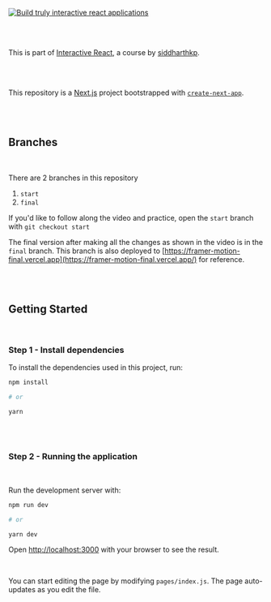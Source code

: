 
[![Build truly interactive react applications](https://interactive-react.com/meta-image.png)](https://interactive-react.com)


<br/><br/>

This is part of [Interactive React](https://interactive-react.com), a course by [siddharthkp](https://github.com/siddharthkp).

<br/><br/>

This repository is a [Next.js](https://nextjs.org/) project bootstrapped with [`create-next-app`](https://github.com/vercel/next.js/tree/canary/packages/create-next-app).

<br/><br/>

## Branches

<br/>


There are 2 branches in this repository

1. `start`
2. `final`

If you'd like to follow along the video and practice, open the `start` branch with `git checkout start`

The final version after making all the changes as shown in the video is in the `final` branch. This branch is also deployed to [https://framer-motion-final.vercel.app](https://framer-motion-final.vercel.app/) for reference.

<br/><br/>

## Getting Started

<br/>

### Step 1 - Install dependencies

To install the dependencies used in this project, run: 


```bash
npm install

# or

yarn
```

<br/><br/>

### Step 2 - Running the application

<br/>

Run the development server with:

```bash
npm run dev

# or

yarn dev
```

Open [http://localhost:3000](http://localhost:3000) with your browser to see the result.

<br/>

You can start editing the page by modifying `pages/index.js`. The page auto-updates as you edit the file.


<br/><br/>